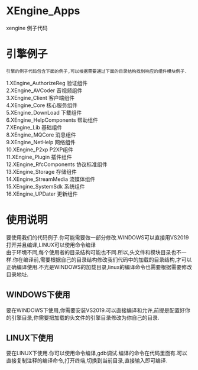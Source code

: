 # XEngine_Apps

xengine 例子代码

# 引擎例子

    引擎的例子代码包含下面的例子,可以根据需要通过下面的目录结构找到响应的组件模块例子.

1.XEngine_AuthorizeReg             验证组件  
2.XEngine_AVCoder                  音视频组件  
3.XEngine_Client                   客户端组件  
4.XEngine_Core                     核心服务组件  
5.XEngine_DownLoad                 下载组件  
6.XEngine_HelpComponents           帮助组件  
7.XEngine_Lib                      基础组件  
8.XEngine_MQCore                   消息组件  
9.XEngine_NetHelp                  网络组件  
10.XEngine_P2xp                    P2XP组件  
11.XEngine_Plugin                  插件组件  
12.XEngine_RfcComponents           协议标准组件  
13.XEngine_Storage                 存储组件  
14.XEngine_StreamMedia             流媒体组件  
15.XEngine_SystemSdk               系统组件  
16.XEngine_UPDater                 更新组件  

# 使用说明

  要使用我们的代码例子.你可能需要做一部分修改.WINDOWS可以直接用VS2019打开并且编译,LINUX可以使用命令编译  
  由于环境不同,每个使用者的目录结构可能也不同.所以,头文件和模块目录也不一样.你在编译前,需要根据自己的目录结构修改我们代码中的加载的目录结构,才可以正确编译使用.不光是WINDOWS的加载目录,linux的编译命令也需要根据需要修改目录地址.

## WINDOWS下使用

  要在WINDOWS下使用,你需要安装VS2019.可以直接编译和允许,前提是配置好你的引擎目录,你需要把加载的头文件的引擎目录修改为你自己的目录.
## LINUX下使用
     
  要在LINUX下使用.你可以使用命令编译,gdb调试.编译的命令在代码里面有.可以直接复制注释的编译命令,打开终端,切换到当前目录,直接输入即可编译.
